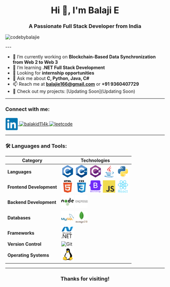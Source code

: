 <h1 align="center">Hi 👋, I'm Balaji E</h1>
<h3 align="center">A Passionate Full Stack Developer from India</h3>

<p align="left"> <img src="https://komarev.com/ghpvc/?username=codebybalajie&label=Profile%20views&color=0e75b6&style=flat" alt="codebybalajie" /> </p>
<meta name="google-site-verification" content="E8smaxtqAX5mwWcHSZeOgvsnzGgier1VebMrR1OdIo8" />
---

- 🔭 I’m currently working on **Blockchain-Based Data Synchronization from Web 2 to Web 3**
- 🌱 I’m learning **.NET Full Stack Development**
- 💼 Looking for **internship opportunities**
- 💬 Ask me about **C, Python, Java, C#**
- 📫 Reach me at **balajie166@gmail.com** or **+91 9360407729**
- 📄 Check out my projects: [Updating Soon](Updating Soon)

---

<h3 align="left">Connect with me:</h3>
<p align="left">
  <a href="https://linkedin.com/in/balajiezhumalai" target="blank">
    <img align="center" src="https://raw.githubusercontent.com/devicons/devicon/master/icons/linkedin/linkedin-original.svg" alt="balajiezhumalai" height="40" width="40" />
  </a>
  <a href="https://instagram.com/balakid114k" target="blank">
    <img align="center" src="https://upload.wikimedia.org/wikipedia/commons/a/a5/Instagram_icon.png" alt="balakid114k" height="40" width="40" />
  </a>
  <a href="https://leetcode.com/u/m9mma3wdyi/" target="blank">
    <img align="center" src="https://upload.wikimedia.org/wikipedia/commons/1/19/LeetCode_logo_black.png" alt="leetcode" height="40" width="40" />
  </a>
</p>

---

### 🛠 Languages and Tools:
| **Category**                | **Technologies**                                                                                                                                                  |
|-----------------------------|-------------------------------------------------------------------------------------------------------------------------------------------------------------------|
| **Languages**                | <img src="https://raw.githubusercontent.com/devicons/devicon/master/icons/c/c-original.svg" alt="C" width="40" height="40"/> <img src="https://raw.githubusercontent.com/devicons/devicon/master/icons/cplusplus/cplusplus-original.svg" alt="C++" width="40" height="40"/> <img src="https://raw.githubusercontent.com/devicons/devicon/master/icons/csharp/csharp-original.svg" alt="C#" width="40" height="40"/> <img src="https://raw.githubusercontent.com/devicons/devicon/master/icons/java/java-original.svg" alt="Java" width="40" height="40"/> <img src="https://raw.githubusercontent.com/devicons/devicon/master/icons/python/python-original.svg" alt="Python" width="40" height="40"/> |
| **Frontend Development**     | <img src="https://raw.githubusercontent.com/devicons/devicon/master/icons/html5/html5-original-wordmark.svg" alt="HTML5" width="40" height="40"/> <img src="https://raw.githubusercontent.com/devicons/devicon/master/icons/css3/css3-original-wordmark.svg" alt="CSS3" width="40" height="40"/> <img src="https://raw.githubusercontent.com/devicons/devicon/master/icons/bootstrap/bootstrap-plain-wordmark.svg" alt="Bootstrap" width="40" height="40"/> <img src="https://raw.githubusercontent.com/devicons/devicon/master/icons/javascript/javascript-original.svg" alt="JavaScript" width="40" height="40"/> <img src="https://raw.githubusercontent.com/devicons/devicon/master/icons/react/react-original-wordmark.svg" alt="React" width="40" height="40"/> |
| **Backend Development**      | <img src="https://raw.githubusercontent.com/devicons/devicon/master/icons/nodejs/nodejs-original-wordmark.svg" alt="Node.js" width="40" height="40"/> <img src="https://raw.githubusercontent.com/devicons/devicon/master/icons/express/express-original-wordmark.svg" alt="Express" width="40" height="40"/> |
| **Databases**                | <img src="https://raw.githubusercontent.com/devicons/devicon/master/icons/mysql/mysql-original-wordmark.svg" alt="MySQL" width="40" height="40"/> <img src="https://raw.githubusercontent.com/devicons/devicon/master/icons/mongodb/mongodb-original-wordmark.svg" alt="MongoDB" width="40" height="40"/> |
| **Frameworks**               | <img src="https://raw.githubusercontent.com/devicons/devicon/master/icons/dot-net/dot-net-original-wordmark.svg" alt=".NET" width="40" height="40"/> |
| **Version Control**          | <img src="https://www.vectorlogo.zone/logos/git-scm/git-scm-icon.svg" alt="Git" width="40" height="40"/> |
| **Operating Systems**        | <img src="https://raw.githubusercontent.com/devicons/devicon/master/icons/linux/linux-original.svg" alt="Linux" width="40" height="40"/> |

---

<h3 align="center">Thanks for visiting!</h3>
